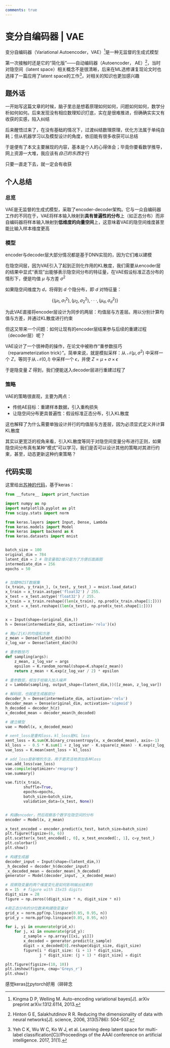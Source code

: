 ```yaml
---
comments: true
---
```


# 变分自编码器 | VAE

变分自编码器（Variational Autoencoder，VAE）[^1]是一种无监督的生成式模型

[^1]: Kingma D P, Welling M. Auto-encoding variational bayes[J]. arXiv preprint arXiv:1312.6114, 2013.

第一次接触时还是它的“简化版”——自动编码器（Autoencoder， AE）[^2]，当时对隐空间（latent space）相关概念不是很清晰，后来在ML选修课复现论文时也选择了一篇应用了latent space的工作[^3]，对相关的知识也更加感兴趣

[^2]: Hinton G E, Salakhutdinov R R. Reducing the dimensionality of data with neural networks[J]. science, 2006, 313(5786): 504-507.

[^3]: Yeh C K, Wu W C, Ko W J, et al. Learning deep latent space for multi-label classification[C]//Proceedings of the AAAI conference on artificial intelligence. 2017, 31(1).

## 题外话

一开始写这篇文章的时候，脑子里总是想着原理如何如何，问题如何如何，数学分析如何如何。后来发现没有相应数理知识打底，实在是很难推进，但确确实实又有收获的实感，陷入纠结

后来醒悟过来了，在没有基础的情况下，过渡纠结数理原理，优化方法属于单纯自耗；但从机器学习以及模型设计的角度，依旧能有很多收获可以总结

于是便有了本文主要展现的内容，基本是个人的心得体会；毕竟你要看数学推导，网上资源一大堆，我应该有*自己的东西*才行

只要一直走下去，就一定会有收获

## 个人总结

### 总览

VAE是无监督的生成式模型，采取了encoder-decoder架构。它与一众自编码器工作的不同在于，VAE将样本输入映射到**具有普遍性的分布**上（如正态分布）而非自编码器将样本输入映射到**低维度的向量空间**上，这意味着VAE的隐空间维度甚至能比输入样本维度更高

### 模型

encoder与decoder层大部分情况都是基于DNN实现的，因为它们难以建模

在隐空间层，因为VAE引入了起到正则化作用的KL散度，我们需要从encoder层的结果中显式“表现”出能够表示隐空间分布的特征量，在VAE假设标准正态分布的情形下，便是均值 $\mu$ 与方差 $\sigma^2$

如果隐空间维度为 $d$，将得到 $d$ 个隐分布，即 $d$ 对特征量：

$$
\{(\mu_1,\sigma^2_1),(\mu_2,\sigma^2_2),···,(\mu_d,\sigma^2_d)\}
$$

为此VAE直接将encoder层设计为同步的两层：均值层与方差层。用以分别计算均值与方差，并通过KL散度进行约束

但这又带来一个问题：如何让现有的encoder层结果参与后续的重建过程（decoder层）呢？

VAE设计了一个很神奇的操作，在论文中被称作“重参数技巧（reparameterization trick）”。简单来说，就是模拟采样：从 $\mathcal{N}(\mu, \sigma^2)$ 中采样一个 $Z$，等同于从 $\mathcal{N}(0, I)$ 中采样一个 $\epsilon$，并使 $Z=\mu + \sigma \times \epsilon$

于是隐变量 $Z$ 得到，我们便能送入decoder层进行重建过程了

### 策略

VAE的策略很直观，主要为两点：

- 传统AE目标：重建样本数据，引入重构损失
- 让隐空间分布更具普遍性：假设标准正态分布，引入KL散度

这也解释了为什么需要单独设计并行的均值层与方差层，因为必须显式定义并计算KL散度

其实以更宽泛的视角来看，引入KL散度等同于对隐空间变量分布进行正则，如果隐空间分布真有某种“模式”可以学习，我们是否可以设计其他的策略对其进行约束，甚至，动态更新这种约束策略？

## 代码实现

这里给出[苏神的代码](https://github.com/bojone/vae/blob/master/vae_keras.py)，基于keras：

```python
from __future__ import print_function

import numpy as np
import matplotlib.pyplot as plt
from scipy.stats import norm

from keras.layers import Input, Dense, Lambda
from keras.models import Model
from keras import backend as K
from keras.datasets import mnist


batch_size = 100
original_dim = 784
latent_dim = 2 # 隐变量取2维只是为了方便后面画图
intermediate_dim = 256
epochs = 50


# 加载MNIST数据集
(x_train, y_train_), (x_test, y_test_) = mnist.load_data()
x_train = x_train.astype('float32') / 255.
x_test = x_test.astype('float32') / 255.
x_train = x_train.reshape((len(x_train), np.prod(x_train.shape[1:])))
x_test = x_test.reshape((len(x_test), np.prod(x_test.shape[1:])))


x = Input(shape=(original_dim,))
h = Dense(intermediate_dim, activation='relu')(x)

# 算p(Z|X)的均值和方差
z_mean = Dense(latent_dim)(h)
z_log_var = Dense(latent_dim)(h)

# 重参数技巧
def sampling(args):
    z_mean, z_log_var = args
    epsilon = K.random_normal(shape=K.shape(z_mean))
    return z_mean + K.exp(z_log_var / 2) * epsilon

# 重参数层，相当于给输入加入噪声
z = Lambda(sampling, output_shape=(latent_dim,))([z_mean, z_log_var])

# 解码层，也就是生成器部分
decoder_h = Dense(intermediate_dim, activation='relu')
decoder_mean = Dense(original_dim, activation='sigmoid')
h_decoded = decoder_h(z)
x_decoded_mean = decoder_mean(h_decoded)

# 建立模型
vae = Model(x, x_decoded_mean)

# xent_loss是重构loss，kl_loss是KL loss
xent_loss = K.sum(K.binary_crossentropy(x, x_decoded_mean), axis=-1)
kl_loss = - 0.5 * K.sum(1 + z_log_var - K.square(z_mean) - K.exp(z_log_var), axis=-1)
vae_loss = K.mean(xent_loss + kl_loss)

# add_loss是新增的方法，用于更灵活地添加各种loss
vae.add_loss(vae_loss)
vae.compile(optimizer='rmsprop')
vae.summary()

vae.fit(x_train,
        shuffle=True,
        epochs=epochs,
        batch_size=batch_size,
        validation_data=(x_test, None))


# 构建encoder，然后观察各个数字在隐空间的分布
encoder = Model(x, z_mean)

x_test_encoded = encoder.predict(x_test, batch_size=batch_size)
plt.figure(figsize=(6, 6))
plt.scatter(x_test_encoded[:, 0], x_test_encoded[:, 1], c=y_test_)
plt.colorbar()
plt.show()

# 构建生成器
decoder_input = Input(shape=(latent_dim,))
_h_decoded = decoder_h(decoder_input)
_x_decoded_mean = decoder_mean(_h_decoded)
generator = Model(decoder_input, _x_decoded_mean)

# 观察隐变量的两个维度变化是如何影响输出结果的
n = 15  # figure with 15x15 digits
digit_size = 28
figure = np.zeros((digit_size * n, digit_size * n))

#用正态分布的分位数来构建隐变量对
grid_x = norm.ppf(np.linspace(0.05, 0.95, n))
grid_y = norm.ppf(np.linspace(0.05, 0.95, n))

for i, yi in enumerate(grid_x):
    for j, xi in enumerate(grid_y):
        z_sample = np.array([[xi, yi]])
        x_decoded = generator.predict(z_sample)
        digit = x_decoded[0].reshape(digit_size, digit_size)
        figure[i * digit_size: (i + 1) * digit_size,
               j * digit_size: (j + 1) * digit_size] = digit

plt.figure(figsize=(10, 10))
plt.imshow(figure, cmap='Greys_r')
plt.show()
```

感觉keras比pytorch好用（碎碎念